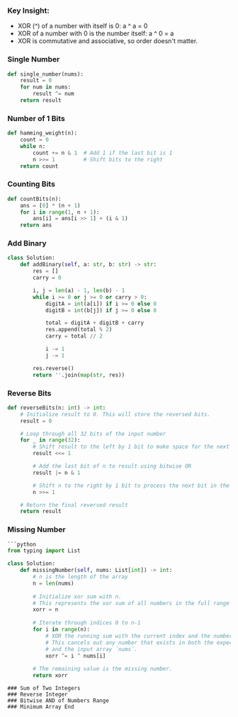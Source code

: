### Key Insight:
- XOR (^) of a number with itself is 0: a ^ a = 0
- XOR of a number with 0 is the number itself: a ^ 0 = a
- XOR is commutative and associative, so order doesn't matter.
### Single Number
```python
def single_number(nums):
    result = 0
    for num in nums:
        result ^= num
    return result
```
### Number of 1 Bits
```python
def hamming_weight(n):
    count = 0
    while n:
        count += n & 1  # Add 1 if the last bit is 1
        n >>= 1         # Shift bits to the right
    return count
```
### Counting Bits
```python
def countBits(n):
    ans = [0] * (n + 1)
    for i in range(1, n + 1):
        ans[i] = ans[i >> 1] + (i & 1)
    return ans
```
### Add Binary
```python
class Solution:
    def addBinary(self, a: str, b: str) -> str:
        res = []
        carry = 0

        i, j = len(a) - 1, len(b) - 1
        while i >= 0 or j >= 0 or carry > 0:
            digitA = int(a[i]) if i >= 0 else 0
            digitB = int(b[j]) if j >= 0 else 0

            total = digitA + digitB + carry
            res.append(total % 2)
            carry = total // 2

            i -= 1
            j -= 1

        res.reverse()
        return ''.join(map(str, res))
```
### Reverse Bits
```python
def reverseBits(n: int) -> int:
    # Initialize result to 0. This will store the reversed bits.
    result = 0

    # Loop through all 32 bits of the input number
    for _ in range(32):
        # Shift result to the left by 1 bit to make space for the next bit
        result <<= 1

        # Add the last bit of n to result using bitwise OR
        result |= n & 1

        # Shift n to the right by 1 bit to process the next bit in the next iteration
        n >>= 1

    # Return the final reversed result
    return result
```
### Missing Number
```python
```python
from typing import List

class Solution:
    def missingNumber(self, nums: List[int]) -> int:
        # n is the length of the array
        n = len(nums)
        
        # Initialize xor sum with n.
        # This represents the xor sum of all numbers in the full range [0, n].
        xorr = n
        
        # Iterate through indices 0 to n-1
        for i in range(n):
            # XOR the running sum with the current index and the number at that index.
            # This cancels out any number that exists in both the expected range [0, n-1]
            # and the input array `nums`.
            xorr ^= i ^ nums[i]
            
        # The remaining value is the missing number.
        return xorr
```
```
### Sum of Two Integers
### Reverse Integer
### Bitwise AND of Numbers Range	
### Minimum Array End
